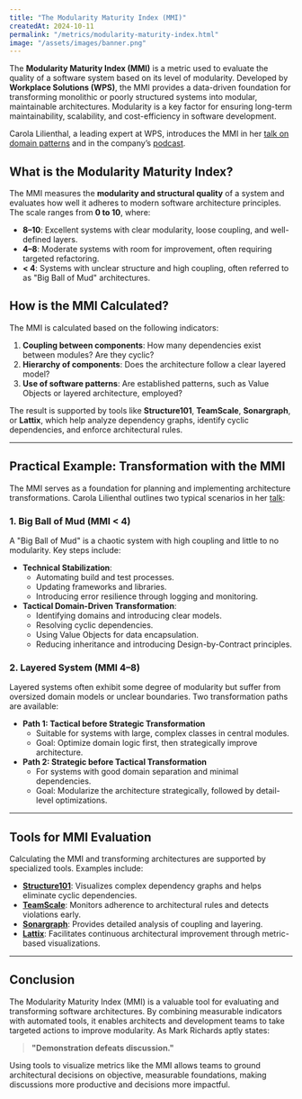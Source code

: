 ```yaml
---
title: "The Modularity Maturity Index (MMI)"
createdAt: 2024-10-11
permalink: "/metrics/modularity-maturity-index.html"
image: "/assets/images/banner.png"
---
```


The **Modularity Maturity Index (MMI)** is a metric used to evaluate the quality of a software system based on its level of modularity. Developed by **Workplace Solutions (WPS)**, the MMI provides a data-driven foundation for transforming monolithic or poorly structured systems into modular, maintainable architectures. Modularity is a key factor for ensuring long-term maintainability, scalability, and cost-efficiency in software development.

Carola Lilienthal, a leading expert at WPS, introduces the MMI in her [talk on domain patterns](/posts/li24-how_the_domain_influences_the_architecture) and in the company’s [podcast](https://www.wps.de/en/wps/computing-time/software-architecture-assessment-with-the-help-of-metrics--1).

## What is the Modularity Maturity Index?

The MMI measures the **modularity and structural quality** of a system and evaluates how well it adheres to modern software architecture principles. The scale ranges from **0 to 10**, where:
- **8–10**: Excellent systems with clear modularity, loose coupling, and well-defined layers.
- **4–8**: Moderate systems with room for improvement, often requiring targeted refactoring.
- **< 4**: Systems with unclear structure and high coupling, often referred to as "Big Ball of Mud" architectures.

## How is the MMI Calculated?

The MMI is calculated based on the following indicators:
1. **Coupling between components**: How many dependencies exist between modules? Are they cyclic?
2. **Hierarchy of components**: Does the architecture follow a clear layered model?
3. **Use of software patterns**: Are established patterns, such as Value Objects or layered architecture, employed?

The result is supported by tools like **Structure101**, **TeamScale**, **Sonargraph**, or **Lattix**, which help analyze dependency graphs, identify cyclic dependencies, and enforce architectural rules.

---

## Practical Example: Transformation with the MMI

The MMI serves as a foundation for planning and implementing architecture transformations. Carola Lilienthal outlines two typical scenarios in her [talk](/posts/li24-how_the_domain_influences_the_architecture):

### 1. Big Ball of Mud (MMI < 4)

A "Big Ball of Mud" is a chaotic system with high coupling and little to no modularity. Key steps include:
- **Technical Stabilization**:
  - Automating build and test processes.
  - Updating frameworks and libraries.
  - Introducing error resilience through logging and monitoring.
- **Tactical Domain-Driven Transformation**:
  - Identifying domains and introducing clear models.
  - Resolving cyclic dependencies.
  - Using Value Objects for data encapsulation.
  - Reducing inheritance and introducing Design-by-Contract principles.

### 2. Layered System (MMI 4–8)

Layered systems often exhibit some degree of modularity but suffer from oversized domain models or unclear boundaries. Two transformation paths are available:
- **Path 1: Tactical before Strategic Transformation**
  - Suitable for systems with large, complex classes in central modules.
  - Goal: Optimize domain logic first, then strategically improve architecture.
- **Path 2: Strategic before Tactical Transformation**
  - For systems with good domain separation and minimal dependencies.
  - Goal: Modularize the architecture strategically, followed by detail-level optimizations.

---

## Tools for MMI Evaluation

Calculating the MMI and transforming architectures are supported by specialized tools. Examples include:

- **[Structure101](https://www.sonarsource.com/structure101/)**: Visualizes complex dependency graphs and helps eliminate cyclic dependencies.
- **[TeamScale](https://teamscale.com/)**: Monitors adherence to architectural rules and detects violations early.
- **[Sonargraph](https://www.hello2morrow.com/products/sonargraph)**: Provides detailed analysis of coupling and layering.
- **[Lattix](https://www.lattix.com/)**: Facilitates continuous architectural improvement through metric-based visualizations.

---

## Conclusion

The Modularity Maturity Index (MMI) is a valuable tool for evaluating and transforming software architectures. By combining measurable indicators with automated tools, it enables architects and development teams to take targeted actions to improve modularity. As Mark Richards aptly states:

> **"Demonstration defeats discussion."**

Using tools to visualize metrics like the MMI allows teams to ground architectural decisions on objective, measurable foundations, making discussions more productive and decisions more impactful.
